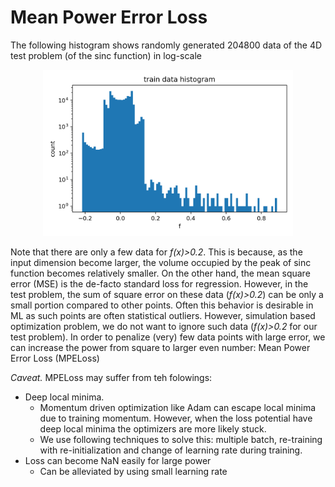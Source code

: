 
# Mean Power Error Loss 

The following histogram shows randomly generated 204800 data of the 4D test problem (of the sinc function) in log-scale

<p align="center">
  <img src="train_data_histo_4D_204800sample.png" width="400" />
</p>


Note that there are only a few data for *f(x)>0.2*. This is because, as the input dimension become larger, the volume occupied by the peak of sinc function becomes relatively smaller. On the other hand, the mean square error (MSE) is the de-facto standard loss for regression. However, in the test problem, the sum of square error on these data (*f(x)>0.2*) can be only a small portion compared to other points. Often this behavior is desirable in ML as such points are often statistical outliers. However, simulation based optimization problem, we do not want to ignore such data (*f(x)>0.2* for our test problem). In order to penalize (very) few data points with large error, we can increase the power from square to larger even number: Mean Power Error Loss (MPELoss)

*Caveat.* MPELoss may suffer from teh folowings:
- Deep local minima. 
  - Momentum driven optimization like Adam can escape local minima due to training momentum. However, when the loss potential have deep local minima the optimizers are more likely stuck. 
  - We use following techniques to solve this: multiple batch, re-training with re-initialization and change of learning rate during training.
- Loss can become NaN easily for large power
  - Can be alleviated by using small learning rate
